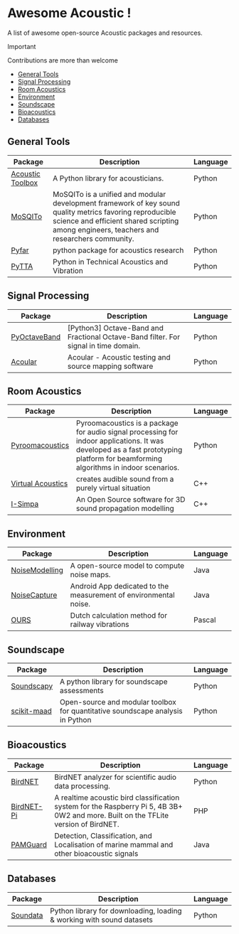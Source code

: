# Awesome Acoustic !

A list of awesome open-source Acoustic packages and resources.

> [!IMPORTANT]
> Contributions are more than welcome
- [General Tools](#general-tools)
- [Signal Processing](#signal-processing)
- [Room Acoustics](#room-acoustics)
- [Environment](#environment)
- [Soundscape](#soundscape)
- [Bioacoustics](#bioacoustics)
- [Databases](#databases)


## General Tools

| Package | Description | Language |
|---------|-------------|----------|
| [Acoustic Toolbox](https://github.com/Universite-Gustave-Eiffel/acoustic-toolbox) | A Python library for acousticians. | Python |
| [MoSQITo](https://github.com/Eomys/MoSQITo) | MoSQITo is a unified and modular development framework of key sound quality metrics favoring reproducible science and efficient shared scripting among engineers, teachers and researchers community. | Python |
| [Pyfar](https://github.com/pyfar/pyfar) | python package for acoustics research | Python |
| [PyTTA](https://github.com/PyTTaMaster/PyTTa) | Python in Technical Acoustics and Vibration | Python |


## Signal Processing

| Package | Description | Language |
|---------|-------------|----------|
| [PyOctaveBand](https://github.com/jmrplens/PyOctaveBand) | [Python3] Octave-Band and Fractional Octave-Band filter. For signal in time domain.  | Python |
| [Acoular](https://github.com/acoular/acoular) | Acoular - Acoustic testing and source mapping software | Python |


## Room Acoustics

| Package | Description | Language |
|---------|-------------|----------|
| [Pyroomacoustics](https://github.com/LCAV/pyroomacoustics) | Pyroomacoustics is a package for audio signal processing for indoor applications. It was developed as a fast prototyping platform for beamforming algorithms in indoor scenarios. | Python |
| [Virtual Acoustics](https://www.virtualacoustics.org/) | creates audible sound from a purely virtual situation | C++ |
| [I-Simpa](https://github.com/Universite-Gustave-Eiffel/I-Simpa) | An Open Source software for 3D sound propagation modelling | C++ |


## Environment

| Package | Description | Language |
|---------|-------------|----------|
| [NoiseModelling](https://github.com/Universite-Gustave-Eiffel/NoiseModelling) | A open-source model to compute noise maps. | Java |
| [NoiseCapture](https://github.com/Universite-Gustave-Eiffel/NoiseCapture) | Android App dedicated to the measurement of environmental noise. | Java |
| [OURS](https://github.com/rivm-syso/OURS) | Dutch calculation method for railway vibrations | Pascal |


## Soundscape

| Package | Description | Language |
|---------|-------------|----------|
| [Soundscapy](https://github.com/MitchellAcoustics/Soundscapy) | A python library for soundscape assessments | Python |
| [scikit-maad](https://github.com/scikit-maad/scikit-maad) | Open-source and modular toolbox for quantitative soundscape analysis in Python | Python |


## Bioacoustics

| Package | Description | Language |
|---------|-------------|----------|
| [BirdNET](https://github.com/kahst/BirdNET-Analyzer) | BirdNET analyzer for scientific audio data processing. | Python |
| [BirdNET-Pi](https://github.com/Nachtzuster/BirdNET-Pi) | A realtime acoustic bird classification system for the Raspberry Pi 5, 4B 3B+ 0W2 and more. Built on the TFLite version of BirdNET. | PHP |
| [PAMGuard](https://github.com/PAMGuard/PAMGuard) | Detection, Classification, and Localisation of marine mammal and other bioacoustic signals | Java |


## Databases

| Package | Description | Language |
|---------|-------------|----------|
| [Soundata](https://github.com/soundata/soundata) | Python library for downloading, loading & working with sound datasets | Python |
